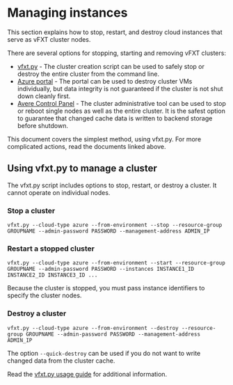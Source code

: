 # Managing instances

This section explains how to stop, restart, and destroy cloud instances that serve as vFXT cluster nodes.

There are several options for stopping, starting and removing vFXT clusters:

- [vfxt.py](#using-vfxt.py-to-manage-a-cluster) - The cluster creation script can be used to safely stop or destroy the entire cluster from the command line.
- [Azure portal](start_stop_portal.md) - The portal can be used to destroy cluster VMs individually, but data integrity is not guaranteed if the cluster is not shut down cleanly first.
- [Avere Control Panel](start_stop_gui.md) - The cluster administrative tool can be used to stop or reboot single nodes as well as the entire cluster. It is the safest option to guarantee that changed cache data is written to backend storage before shutdown.

This document covers the simplest method, using vfxt.py. For more complicated actions, read the documents linked above. 

## Using vfxt.py to manage a cluster 

The vfxt.py script includes options to stop, restart, or destroy a cluster. It cannot operate on individual nodes. 

### Stop a cluster

    vfxt.py --cloud-type azure --from-environment --stop --resource-group GROUPNAME --admin-password PASSWORD --management-address ADMIN_IP

### Restart a stopped cluster

    vfxt.py --cloud-type azure --from-environment --start --resource-group GROUPNAME --admin-password PASSWORD --instances INSTANCE1_ID INSTANCE2_ID INSTANCE3_ID ...
    
Because the cluster is stopped, you must pass instance identifiers to specify the cluster nodes.

### Destroy a cluster

    vfxt.py --cloud-type azure --from-environment --destroy --resource-group GROUPNAME --admin-password PASSWORD --management-address ADMIN_IP

The option ``--quick-destroy`` can be used if you do not want to write changed data from the cluster cache.

Read the [vfxt.py usage guide](<https://download.averesystems.com/software/avere_vfxt.py_usage_guide.pdf>) for additional information.  



